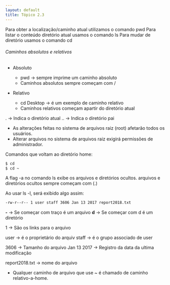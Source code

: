 ```yaml
---
layout: default 
title: Tópico 2.3
---
```


Para obter a localização/caminho atual utilizamos o comando pwd
Para listar o conteúdo diretório atual usamos o comando ls
Para mudar de diretório usamos o comando cd


###### Caminhos absolutos e relativos

* Absoluto
    * pwd -> sempre imprime um caminho absoluto
    * Caminhos absolutos sempre começam com /

* Relativo
    * cd Desktop -> é um exemplo de caminho relativo
    * Caminhos relativos começam apartir do diretório atual

. -> Indica o diretório atual
.. -> Indica o diretório pai

* As alterações feitas no sistema de arquivos raiz (root) afetarão todos os usuários.
* Alterar arquivos no sistema de arquivos raiz exigirá permissões de administrador.

Comandos que voltam ao diretório home:
```sh
$ cd
$ cd ~
```

A flag -a no comando ls exibe os arquivos e diretórios ocultos.
arquivos e diretórios ocultos sempre começam com (.)

Ao usar ls -l, será exibido algo assim:
```sh
-rw-r--r-- 1 user staff 3606 Jan 13 2017 report2018.txt
```
**-** -> Se começar com traço é um arquivo
**d** -> Se começar com d é um diretório

1 -> São os links para o arquivo

user -> é o proprietário do arquiv
staff -> é o grupo associado de user

3606 -> Tamanho do arquivo
Jan 13 2017 ->  Registro da data da ultima modificação

report2018.txt -> nome do arquivo

* Qualquer caminho de arquivo que use ~ é chamado de caminho relativo-a-home.